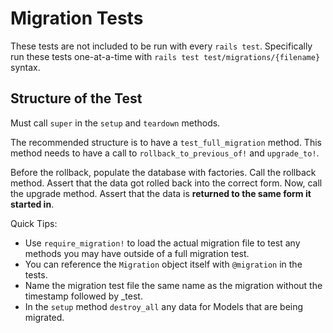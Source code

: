 # Migration Tests

These tests are not included to be run with every `rails test`. Specifically run these tests one-at-a-time with `rails test test/migrations/{filename}` syntax.

## Structure of the Test

Must call `super` in the `setup` and `teardown` methods.

The recommended structure is to have a `test_full_migration` method. This method needs to have a call to `rollback_to_previous_of!` and `upgrade_to!`.

Before the rollback, populate the database with factories. Call the rollback method. Assert that the data got rolled back into the correct form. Now, call the upgrade method. Assert that the data is **returned to the same form it started in**.

Quick Tips:

* Use `require_migration!` to load the actual migration file to test any methods you may have outside of a full migration test.
* You can reference the `Migration` object itself with `@migration` in the tests.
* Name the migration test file the same name as the migration without the timestamp followed by _test.
* In the `setup` method `destroy_all` any data for Models that are being migrated.
